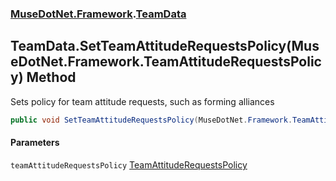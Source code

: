 ### [MuseDotNet.Framework](./MuseDotNet-Framework.md 'MuseDotNet.Framework').[TeamData](./TeamData.md 'MuseDotNet.Framework.TeamData')
## TeamData.SetTeamAttitudeRequestsPolicy(MuseDotNet.Framework.TeamAttitudeRequestsPolicy) Method
Sets policy for team attitude requests, such as forming alliances  
```csharp
public void SetTeamAttitudeRequestsPolicy(MuseDotNet.Framework.TeamAttitudeRequestsPolicy teamAttitudeRequestsPolicy);
```
#### Parameters
<a name='MuseDotNet-Framework-TeamData-SetTeamAttitudeRequestsPolicy(MuseDotNet-Framework-TeamAttitudeRequestsPolicy)-teamAttitudeRequestsPolicy'></a>
`teamAttitudeRequestsPolicy` [TeamAttitudeRequestsPolicy](./TeamAttitudeRequestsPolicy.md 'MuseDotNet.Framework.TeamAttitudeRequestsPolicy')  
  
